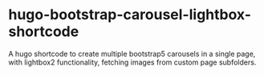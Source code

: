 # hugo-bootstrap-carousel-lightbox-shortcode
 
A hugo shortcode to create multiple bootstrap5 carousels in a single page, with lightbox2 functionality, fetching images from custom page subfolders.